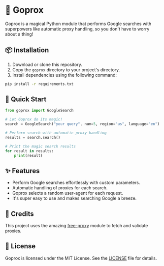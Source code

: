 # 🚀 Goprox

Goprox is a magical Python module that performs Google searches with superpowers like automatic proxy handling, so you don't have to worry about a thing!

## 📦 Installation

1. Download or clone this repository.
2. Copy the `goprox` directory to your project's directory.
3. Install dependencies using the following command:

```bash
pip install -r requirements.txt
```

## 💫 Quick Start

```python
from goprox import GoogleSearch

# Let Goprox do its magic!
search = GoogleSearch("your query", num=5, region="us", language="en")

# Perform search with automatic proxy handling
results = search.search()

# Print the magic search results
for result in results:
    print(result)
```

## ✨ Features

- Perform Google searches effortlessly with custom parameters.
- Automatic handling of proxies for each search.
- Goprox selects a random user-agent for each request.
- It's super easy to use and makes searching Google a breeze.

## 🙌 Credits

This project uses the amazing [free-proxy](https://github.com/jundymek/free-proxy) module to fetch and validate proxies.

## 📄 License

Goprox is licensed under the MIT License. See the [LICENSE](LICENSE) file for details.
